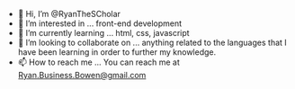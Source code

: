 - 👋 Hi, I’m @RyanTheSCholar
- 👀 I’m interested in ... front-end development
- 🌱 I’m currently learning ... html, css, javascript
- 💞️ I’m looking to collaborate on ... anything related to the languages that I have been learning in order to further my knowledge.
- 📫 How to reach me ... You can reach me at Ryan.Business.Bowen@gmail.com

<!---
RyanTheSCholar/RyanTheSCholar is a ✨ special ✨ repository because its `README.md` (this file) appears on your GitHub profile.
You can click the Preview link to take a look at your changes.
--->
